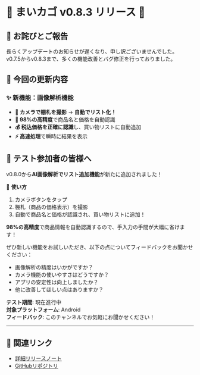 # 📱 まいカゴ v0.8.3 リリース 🎉

## 📢 お詫びとご報告

長らくアップデートのお知らせが遅くなり、申し訳ございませんでした。  
v0.7.5からv0.8.3まで、多くの機能改善とバグ修正を行っておりました。

## 🚀 今回の更新内容

### ✨ 新機能：画像解析機能
- **📸 カメラで棚札を撮影** → **自動でリスト化！**
- **🎯 98%の高精度**で商品名と価格を自動認識
- **💰 税込価格を正確に認識**し、買い物リストに自動追加
- **⚡ 高速処理**で瞬時に結果を表示

## 🎉 テスト参加者の皆様へ

v0.8.0から**AI画像解析でリスト追加機能**が新たに追加されました！

📸 **使い方**
1. カメラボタンをタップ
2. 棚札（商品の価格表示）を撮影
3. 自動で商品名と価格が認識され、買い物リストに追加！

**98%の高精度**で商品情報を自動認識するので、手入力の手間が大幅に省けます！

ぜひ新しい機能をお試しいただき、以下の点についてフィードバックをお聞かせください：

- 画像解析の精度はいかがですか？
- カメラ機能の使いやすさはどうですか？
- アプリの安定性は向上しましたか？
- 他に改善してほしい点はありますか？

**テスト期間**: 現在進行中  
**対象プラットフォーム**: Android  
**フィードバック**: このチャンネルでお気軽にお聞かせください！

---

## 🔗 関連リンク
- [詳細リリースノート](RELEASE_NOTES_v0.8.0_to_v0.8.3.md)
- [GitHubリポジトリ](https://github.com/IKcoding-jp/maikago)
